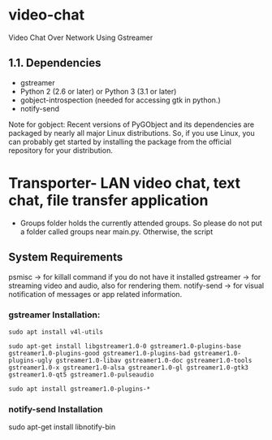 # video-chat
Video Chat Over Network Using Gstreamer


## 1.1. Dependencies
* gstreamer
* Python 2 (2.6 or later) or Python 3 (3.1 or later)
* gobject-introspection (needed for accessing gtk in python.)
* notify-send


Note for gobject: Recent versions of PyGObject and its dependencies are packaged by nearly all major Linux distributions. So, if you use Linux, you can probably get started by installing the package from the official repository for your distribution.

# Transporter- LAN video chat, text chat, file transfer application
* Groups folder holds the currently attended groups. So please do not put a folder called groups near main.py. Otherwise, the script  

## System Requirements
psmisc -> for killall command if you do not have it installed 
gstreamer -> for streaming video and audio, also for rendering them.
notify-send -> for visual notification of messages or app related information.
### gstreamer Installation:
```
sudo apt install v4l-utils

sudo apt-get install libgstreamer1.0-0 gstreamer1.0-plugins-base gstreamer1.0-plugins-good gstreamer1.0-plugins-bad gstreamer1.0-plugins-ugly gstreamer1.0-libav gstreamer1.0-doc gstreamer1.0-tools gstreamer1.0-x gstreamer1.0-alsa gstreamer1.0-gl gstreamer1.0-gtk3 gstreamer1.0-qt5 gstreamer1.0-pulseaudio

sudo apt install gstreamer1.0-plugins-*
```
### notify-send Installation
sudo apt-get install libnotify-bin